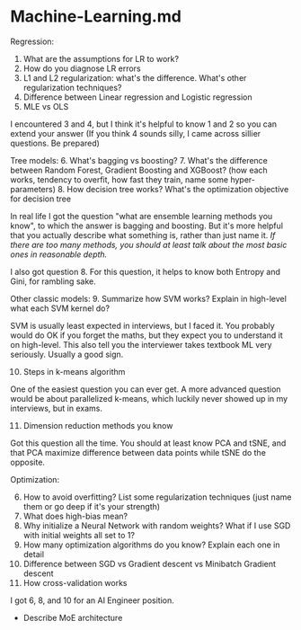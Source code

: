# Machine-Learning.md

Regression:

1. What are the assumptions for LR to work?
2. How do you diagnose LR errors
3. L1 and L2 regularization: what's the difference. What's other regularization techniques?
4. Difference between Linear regression and Logistic regression
5. MLE vs OLS

I encountered 3 and 4, but I think it's helpful to know 1 and 2 so you can extend your answer (If you think 4 sounds silly, I came across sillier questions. Be prepared)

Tree models:
6. What's bagging vs boosting?
7. What's the difference between Random Forest, Gradient Boosting and XGBoost? (how each works, tendency to overfit, how fast they train, name some hyper-parameters)
8. How decision tree works? What's the optimization objective for decision tree

In real life I got the question "what are ensemble learning methods you know", to which the answer is bagging and boosting. But it's more helpful that you actually describe what something is, rather than just name it. *If there are too many methods, you should at least talk about the most basic ones in reasonable depth.*

I also got question 8. For this question, it helps to know both Entropy and Gini, for rambling sake.

Other classic models:
9. Summarize how SVM works? Explain in high-level what each SVM kernel do?

SVM is usually least expected in interviews, but I faced it. You probably would do OK if you forget the maths, but they expect you to understand it on high-level. This also tell you the interviewer takes textbook ML very seriously. Usually a good sign.

10. Steps in k-means algorithm

One of the easiest question you can ever get. A more advanced question would be about parallelized k-means, which luckily never showed up in my interviews, but in exams.

11. Dimension reduction methods you know

Got this question all the time. You should at least know PCA and tSNE, and that PCA maximize difference between data points while tSNE do the opposite.

Optimization:

6. How to avoid overfitting? List some regularization techniques (just name them or go deep if it's your strength)
7. What does high-bias mean?
8. Why initialize a Neural Network with random weights? What if I use SGD with initial weights all set to 1?
9. How many optimization algorithms do you know? Explain each one in detail
10. Difference between SGD vs Gradient descent vs Minibatch Gradient descent
11. How cross-validation works

I got 6, 8, and 10 for an AI Engineer position.

* Describe MoE architecture

